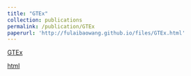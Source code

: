 ```yaml
---
title: "GTEx"
collection: publications
permalink: /publication/GTEx
paperurl: 'http://fulaibaowang.github.io/files/GTEx.html'
---
```

[GTEx](https://gtexportal.org/home/) 

[html](../files/GTEx.html)